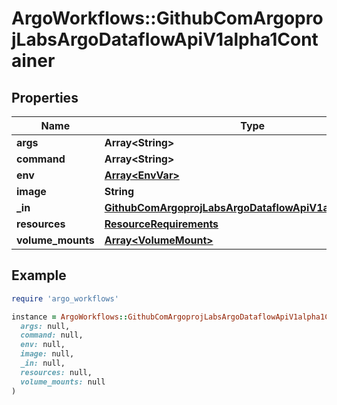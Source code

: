 # ArgoWorkflows::GithubComArgoprojLabsArgoDataflowApiV1alpha1Container

## Properties

| Name | Type | Description | Notes |
| ---- | ---- | ----------- | ----- |
| **args** | **Array&lt;String&gt;** |  | [optional] |
| **command** | **Array&lt;String&gt;** |  | [optional] |
| **env** | [**Array&lt;EnvVar&gt;**](EnvVar.md) |  | [optional] |
| **image** | **String** |  | [optional] |
| **_in** | [**GithubComArgoprojLabsArgoDataflowApiV1alpha1Interface**](GithubComArgoprojLabsArgoDataflowApiV1alpha1Interface.md) |  | [optional] |
| **resources** | [**ResourceRequirements**](ResourceRequirements.md) |  | [optional] |
| **volume_mounts** | [**Array&lt;VolumeMount&gt;**](VolumeMount.md) |  | [optional] |

## Example

```ruby
require 'argo_workflows'

instance = ArgoWorkflows::GithubComArgoprojLabsArgoDataflowApiV1alpha1Container.new(
  args: null,
  command: null,
  env: null,
  image: null,
  _in: null,
  resources: null,
  volume_mounts: null
)
```


